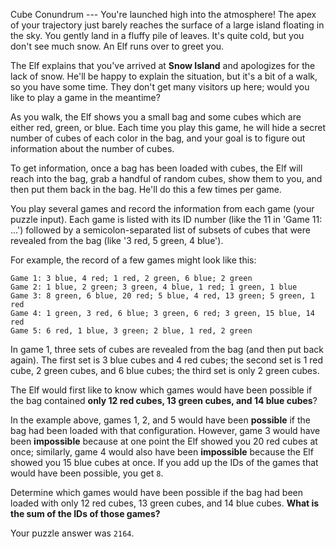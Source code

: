 Cube Conundrum ---
You're launched high into the atmosphere! The apex of your trajectory just barely reaches the surface of a large island
floating in the sky. You gently land in a fluffy pile of leaves. It's quite cold, but you don't see much snow.
An Elf runs over to greet you.

The Elf explains that you've arrived at **Snow Island** and apologizes for the lack of snow. He'll be happy to explain
the situation, but it's a bit of a walk, so you have some time. They don't get many visitors up here; would you like to
play a game in the meantime?

As you walk, the Elf shows you a small bag and some cubes which are either red, green, or blue. Each time you play this
game, he will hide a secret number of cubes of each color in the bag, and your goal is to figure out information about
the number of cubes.

To get information, once a bag has been loaded with cubes, the Elf will reach into the bag, grab a handful of random
cubes, show them to you, and then put them back in the bag. He'll do this a few times per game.

You play several games and record the information from each game (your puzzle input). Each game is listed with its ID
number (like the 11 in 'Game 11: ...') followed by a semicolon-separated list of subsets of cubes that were revealed
from the bag (like '3 red, 5 green, 4 blue').

For example, the record of a few games might look like this:
```
Game 1: 3 blue, 4 red; 1 red, 2 green, 6 blue; 2 green
Game 2: 1 blue, 2 green; 3 green, 4 blue, 1 red; 1 green, 1 blue
Game 3: 8 green, 6 blue, 20 red; 5 blue, 4 red, 13 green; 5 green, 1 red
Game 4: 1 green, 3 red, 6 blue; 3 green, 6 red; 3 green, 15 blue, 14 red
Game 5: 6 red, 1 blue, 3 green; 2 blue, 1 red, 2 green
```

In game 1, three sets of cubes are revealed from the bag (and then put back again). The first set is 3 blue cubes and 4
red cubes; the second set is 1 red cube, 2 green cubes, and 6 blue cubes; the third set is only 2 green cubes.

The Elf would first like to know which games would have been possible if the bag contained **only 12 red cubes, 13 green
cubes, and 14 blue cubes**?

In the example above, games 1, 2, and 5 would have been **possible** if the bag had been loaded with that configuration.
However, game 3 would have been **impossible** because at one point the Elf showed you 20 red cubes at once; similarly,
game 4 would also have been **impossible** because the Elf showed you 15 blue cubes at once. If you add up the IDs of
the games that would have been possible, you get `8`.

Determine which games would have been possible if the bag had been loaded with only 12 red cubes, 13 green cubes,
and 14 blue cubes. **What is the sum of the IDs of those games?**

Your puzzle answer was `2164`.
